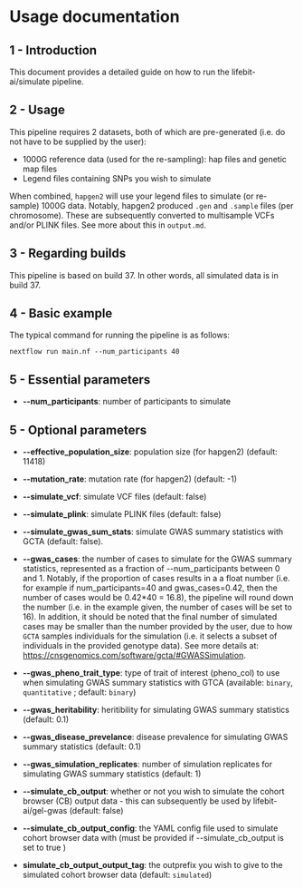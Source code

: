 # Usage documentation

## 1 - Introduction

This document provides a detailed guide on how to run the lifebit-ai/simulate pipeline.

## 2 - Usage

This pipeline requires 2 datasets, both of which are pre-generated (i.e. do not have to be supplied by the user):
- 1000G reference data (used for the re-sampling): hap files and genetic map files
- Legend files containing SNPs you wish to simulate

When combined, `hapgen2` will use your legend files to simulate (or re-sample) 1000G data.
Notably, hapgen2 produced `.gen` and `.sample` files (per chromosome). These are subsequently converted to multisample VCFs and/or PLINK files. See more about this in `output.md`.

## 3 - Regarding builds

This pipeline is based on build 37. In other words, all simulated data is in build 37.

## 4 - Basic example

The typical command for running the pipeline is as follows:

```
nextflow run main.nf --num_participants 40
```

## 5 - Essential parameters

- **--num_participants**: number of participants to simulate

## 5 - Optional parameters

- **--effective_population_size**: population size (for hapgen2) (default: 11418)
  
- **--mutation_rate**: mutation rate (for hapgen2) (default: -1)

- **--simulate_vcf**: simulate VCF files (default: false)

- **--simulate_plink**: simulate PLINK files (default: false)

- **--simulate_gwas_sum_stats**: simulate GWAS summary statistics with GCTA (default: false).

- **--gwas_cases**: the number of cases to simulate for the GWAS summary statistics, represented as a fraction of --num_participants between 0 and 1. Notably, if the proportion of cases results in a a float number (i.e. for example if num_participants=40 and gwas_cases=0.42, then the number of cases would be 0.42*40 = 16.8), the pipeline will round down the number (i.e. in the example given, the number of cases will be set to 16). In addition, it should be noted that the final number of simulated cases may be smaller than the number provided by the user, due to how `GCTA` samples individuals for the simulation (i.e. it selects a subset of individuals in the provided genotype data). See more details at: https://cnsgenomics.com/software/gcta/#GWASSimulation.

- **--gwas_pheno_trait_type**: type of trait of interest (pheno_col) to use when simulating GWAS summary statistics with GTCA (available: `binary`, `quantitative` ; default: `binary`)

- **--gwas_heritability**: heritibility for simulating GWAS summary statistics (default: 0.1)

- **--gwas_disease_prevelance**: disease prevalence for simulating GWAS summary statistics (default: 0.1)

- **--gwas_simulation_replicates**: number of simulation replicates for simulating GWAS summary statistics (default: 1)

- **--simulate_cb_output**: whether or not you wish to simulate the cohort browser (CB) output data - this can subsequently be used by lifebit-ai/gel-gwas (default: false)

- **--simulate_cb_output_config**: the YAML config file used to simulate cohort browser data with (must be provided if --simulate_cb_output is set to true )

- **simulate_cb_output_output_tag**: the outprefix you wish to give to the simulated cohort browser data (default: `simulated`)


